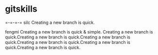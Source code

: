 # gitskills
=-=-=-=
silc
Creating a new branch is quick.

fengmi
Creating a new branch is quick & simple.
Creating a new branch is quick.Creating a new branch is quick.Creating a new branch is quick.Creating a new branch is quick.Creating a new branch is quick.Creating a new branch is quick.